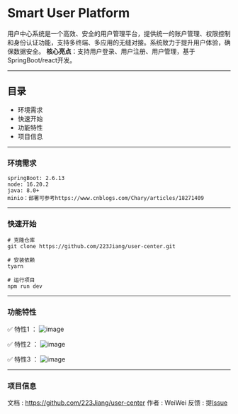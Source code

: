 # Smart User Platform

用户中心系统是一个高效、安全的用户管理平台，提供统一的账户管理、权限控制和身份认证功能，支持多终端、多应用的无缝对接。系统致力于提升用户体验，确保数据安全。
**核心亮点**：支持用户登录、用户注册、用户管理，基于SpringBoot/react开发。

---

## 目录
- 环境需求
- 快速开始
- 功能特性
- 项目信息

---

### 环境需求
```
springBoot: 2.6.13
node: 16.20.2
java: 8.0+
minio：部署可参考https://www.cnblogs.com/Chary/articles/18271409
```

---

### 快速开始
```
# 克隆仓库
git clone https://github.com/223Jiang/user-center.git

# 安装依赖
tyarn

# 运行项目
npm run dev
```
---

### 功能特性
✅ 特性1 ：
![image](https://github.com/user-attachments/assets/0811c382-2a37-4834-adfd-efc20c8dab48)

✅ 特性2 ：
![image](https://github.com/user-attachments/assets/fce4a133-6166-49ea-a96c-9ed55c8f7caa)

✅ 特性3 ：
![image](https://github.com/user-attachments/assets/ecf0b2ae-375e-4782-afb5-af1169bd3b6a)

---

### 项目信息
文档 : https://github.com/223Jiang/user-center
作者 : WeiWei
反馈 : 提[Issue](https://github.com/223Jiang)
